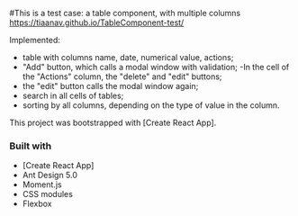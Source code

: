 #This is a test case: a table component, with multiple columns 
https://tiaanav.github.io/TableComponent-test/

Implemented:
 - table with columns name, date, numerical value, actions;
 - "Add" button, which calls a modal window with validation;
-In the cell of the "Actions" column, the "delete" and "edit" buttons;
- the "edit" button calls the modal window again;
- search in all cells of tables;
- sorting by all columns, depending on the type of value in the column.


This project was bootstrapped with [Create React App].

### Built with

- [Create React App]
- Ant Design 5.0
- Moment.js
- CSS modules
- Flexbox
